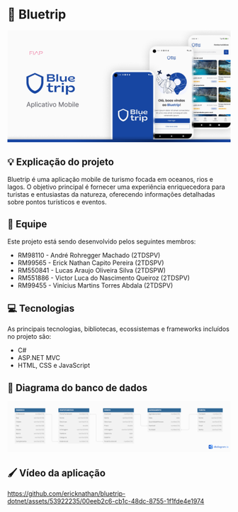 # 🔱 Bluetrip

![Capa](.github/cover.png)

## 💡 Explicação do projeto

Bluetrip é uma aplicação mobile de turismo focada em oceanos, rios e lagos. O objetivo principal é fornecer uma experiência enriquecedora para turistas e entusiastas da natureza, oferecendo informações detalhadas sobre pontos turísticos e eventos.

## 👥 Equipe

Este projeto está sendo desenvolvido pelos seguintes membros:

- RM98110 - André Rohregger Machado (2TDSPV)
- RM99565 - Erick Nathan Capito Pereira (2TDSPV)
- RM550841 - Lucas Araujo Oliveira Silva (2TDSPW)
- RM551886 - Victor Luca do Nascimento Queiroz (2TDSPV)
- RM99455 - Vinícius Martins Torres Abdala (2TDSPV)

## 💻 Tecnologias

As principais tecnologias, bibliotecas, ecossistemas e frameworks incluídos no projeto são:

- C#
- ASP.NET MVC
- HTML, CSS e JavaScript

## 🎲 Diagrama do banco de dados

![Diagrama](.github/dbdiagram.png)

## 🖌️ Vídeo da aplicação

https://github.com/ericknathan/bluetrip-dotnet/assets/53922235/00eeb2c6-cb1c-48dc-8755-1f1fde4e1974
